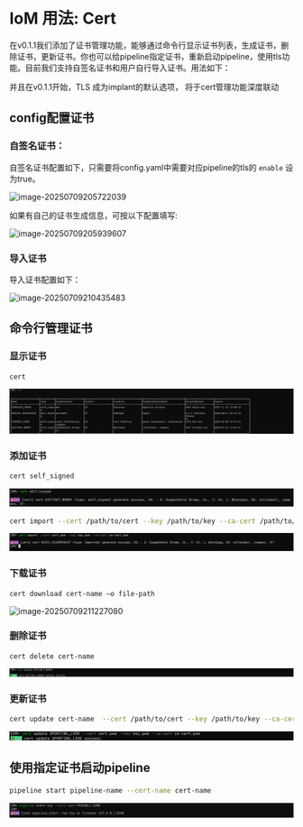 # IoM 用法: Cert

在v0.1.1我们添加了证书管理功能，能够通过命令行显示证书列表，生成证书，删除证书，更新证书。你也可以给pipeline指定证书，重新启动pipeline，使用tls功能。目前我们支持自签名证书和用户自行导入证书。用法如下：

并且在v0.1.1开始，TLS 成为implant的默认选项， 将于cert管理功能深度联动


## config配置证书

### 自签名证书：

自签名证书配置如下，只需要将config.yaml中需要对应pipeline的tls的 `enable` 设为true。

![image-20250709205722039](/IoM/assets/self_signed_config.png)

如果有自己的证书生成信息，可按以下配置填写:

![image-20250709205939607](/IoM/assets/subjiect_info.png)



### 导入证书

导入证书配置如下：

![image-20250709210435483](/IoM/assets/import_cert.png)



## 命令行管理证书

### 显示证书

```
cert
```

![image-20250709210941317](/IoM/assets/cert_list.png)

### 添加证书

```bash
cert self_signed
```

![image-20250709210707269](/IoM/assets/generate_self_cert.png)

```bash
cert import --cert /path/to/cert --key /path/to/key --ca-cert /path/to/ca
```

![image-20250709211824315](/IoM/assets/cert_imported.png)

### 下载证书

```bash
cert download cert-name —o file-path
```

![image-20250709211227080](/IoM/assets/cert_download.png)

### 删除证书

```
cert delete cert-name
```

![image-20250709211525047](../../../IoM/assets/cert_delete.png)

### 更新证书

```bash
cert update cert-name  --cert /path/to/cert --key /path/to/key --ca-cert /path/to/ca
```

![image-20250709213311044](../../../IoM/assets/cert_update.png)



## 使用指定证书启动pipeline

```bash
pipeline start pipeline-name --cert-name cert-name
```

![image-20250709213539835](/IoM/assets/cert_pipeline_start.png)

